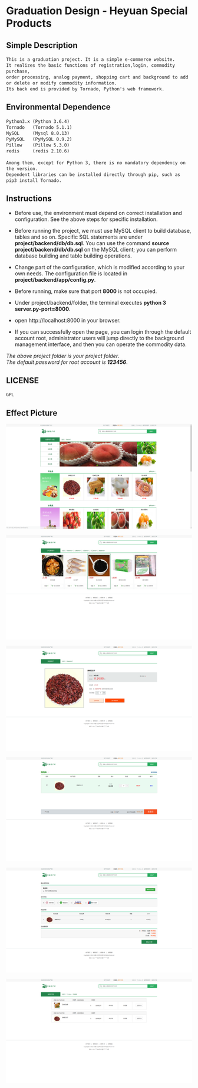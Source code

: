 # Graduation Design - Heyuan Special Products

## Simple Description
	This is a graduation project. It is a simple e-commerce website. 
	It realizes the basic functions of registration,login, commodity purchase,
	order processing, analog payment, shopping cart and background to add or delete or modify commodity information.
	Its back end is provided by Tornado, Python's web framework.
	
## Environmental Dependence
	Python3.x (Python 3.6.4)
	Tornado   (Tornado 5.1.1)
	MySQL	  (Mysql 8.0.13)
	PyMySQL   (PyMySQL 0.9.2)
	Pillow    (Pillow 5.3.0)
	redis     (redis 2.10.6)
	
	Among them, except for Python 3, there is no mandatory dependency on the version.
	Dependent libraries can be installed directly through pip, such as pip3 install Tornado.
	
## Instructions
+ Before use, the environment must depend on correct installation and configuration. See the above steps for specific installation.

+ Before running the project, we must use MySQL client to build database, tables and so on. Specific SQL statements are under **project/backend/db/db.sql**. You can use the command **source project/backend/db/db.sql** on the MySQL client; you can perform database building and table building operations. 

+ Change part of the configuration, which is modified according to your own needs. The configuration file is located in **project/backend/app/config.py**.

+ Before running, make sure that port **8000** is not occupied.

+ Under project/backend/folder, the terminal executes **python 3 server.py-port=8000**.

+ open http://localhost:8000 in your browser.

+ If you can successfully open the page, you can login through the default account root, administrator users will jump directly to the background management interface, and then you can operate the commodity data.

*The above project folder is your project folder*.  
*The default password for root account is **123456***.

## LICENSE  
	GPL

## Effect Picture
![](https://github.com/GreenLotusx/GraduationProject---heyuanSpecialty/blob/master/frontend/static/images/projectImg/2018-11-27%2012-55-48%E5%B1%8F%E5%B9%95%E6%88%AA%E5%9B%BE.png)  

![](https://github.com/GreenLotusx/GraduationProject---heyuanSpecialty/blob/master/frontend/static/images/projectImg/2018-11-27%2012-57-43%E5%B1%8F%E5%B9%95%E6%88%AA%E5%9B%BE.png)  

![](https://github.com/GreenLotusx/GraduationProject---heyuanSpecialty/blob/master/frontend/static/images/projectImg/2018-11-27%2012-56-16%E5%B1%8F%E5%B9%95%E6%88%AA%E5%9B%BE.png)  

![](https://github.com/GreenLotusx/GraduationProject---heyuanSpecialty/blob/master/frontend/static/images/projectImg/2018-11-27%2012-56-40%E5%B1%8F%E5%B9%95%E6%88%AA%E5%9B%BE.png)  

![](https://github.com/GreenLotusx/GraduationProject---heyuanSpecialty/blob/master/frontend/static/images/projectImg/2018-11-27%2012-56-59%E5%B1%8F%E5%B9%95%E6%88%AA%E5%9B%BE.png)  

![](https://github.com/GreenLotusx/GraduationProject---heyuanSpecialty/blob/master/frontend/static/images/projectImg/2018-11-27%2012-57-16%E5%B1%8F%E5%B9%95%E6%88%AA%E5%9B%BE.png)



